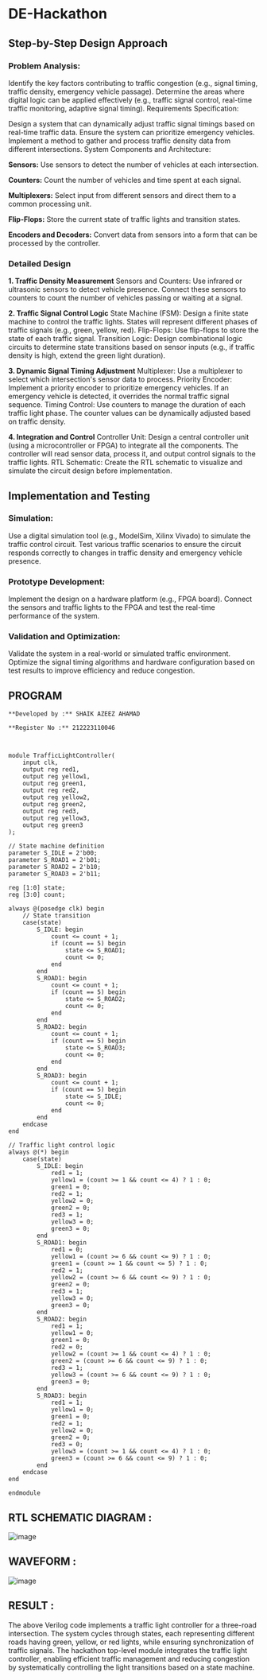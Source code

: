 # DE-Hackathon
## Step-by-Step Design Approach

### Problem Analysis:

Identify the key factors contributing to traffic congestion (e.g., signal timing, traffic density, emergency vehicle passage).
Determine the areas where digital logic can be applied effectively (e.g., traffic signal control, real-time traffic monitoring, adaptive signal timing).
Requirements Specification:

Design a system that can dynamically adjust traffic signal timings based on real-time traffic data.
Ensure the system can prioritize emergency vehicles.
Implement a method to gather and process traffic density data from different intersections.
System Components and Architecture:

**Sensors:**  Use sensors to detect the number of vehicles at each intersection.

**Counters:** Count the number of vehicles and time spent at each signal.

**Multiplexers:** Select input from different sensors and direct them to a common processing unit.

**Flip-Flops:** Store the current state of traffic lights and transition states.

**Encoders and Decoders:** Convert data from sensors into a form that can be processed by the controller.

### Detailed Design
**1. Traffic Density Measurement**
Sensors and Counters: Use infrared or ultrasonic sensors to detect vehicle presence. Connect these sensors to counters to count the number of vehicles passing or waiting at a signal.

**2. Traffic Signal Control Logic**
State Machine (FSM): Design a finite state machine to control the traffic lights. States will represent different phases of traffic signals (e.g., green, yellow, red).
Flip-Flops: Use flip-flops to store the state of each traffic signal.
Transition Logic: Design combinational logic circuits to determine state transitions based on sensor inputs (e.g., if traffic density is high, extend the green light duration).

**3. Dynamic Signal Timing Adjustment**
Multiplexer: Use a multiplexer to select which intersection's sensor data to process.
Priority Encoder: Implement a priority encoder to prioritize emergency vehicles. If an emergency vehicle is detected, it overrides the normal traffic signal sequence.
Timing Control: Use counters to manage the duration of each traffic light phase. The counter values can be dynamically adjusted based on traffic density.

**4. Integration and Control**
Controller Unit: Design a central controller unit (using a microcontroller or FPGA) to integrate all the components. The controller will read sensor data, process it, and output control signals to the traffic lights.
RTL Schematic: Create the RTL schematic to visualize and simulate the circuit design before implementation.

## Implementation and Testing
### Simulation:

Use a digital simulation tool (e.g., ModelSim, Xilinx Vivado) to simulate the traffic control circuit.
Test various traffic scenarios to ensure the circuit responds correctly to changes in traffic density and emergency vehicle presence.
### Prototype Development:

Implement the design on a hardware platform (e.g., FPGA board).
Connect the sensors and traffic lights to the FPGA and test the real-time performance of the system.
### Validation and Optimization:

Validate the system in a real-world or simulated traffic environment.
Optimize the signal timing algorithms and hardware configuration based on test results to improve efficiency and reduce congestion.

## PROGRAM
```
**Developed by :** SHAIK AZEEZ AHAMAD

**Register No :** 212223110046



module TrafficLightController(
    input clk,
    output reg red1,
    output reg yellow1,
    output reg green1,
    output reg red2,
    output reg yellow2,
    output reg green2,
    output reg red3,
    output reg yellow3,
    output reg green3
);

// State machine definition
parameter S_IDLE = 2'b00;
parameter S_ROAD1 = 2'b01;
parameter S_ROAD2 = 2'b10;
parameter S_ROAD3 = 2'b11;

reg [1:0] state;
reg [3:0] count;

always @(posedge clk) begin
    // State transition
    case(state)
        S_IDLE: begin
            count <= count + 1;
            if (count == 5) begin
                state <= S_ROAD1;
                count <= 0;
            end
        end
        S_ROAD1: begin
            count <= count + 1;
            if (count == 5) begin
                state <= S_ROAD2;
                count <= 0;
            end
        end
        S_ROAD2: begin
            count <= count + 1;
            if (count == 5) begin
                state <= S_ROAD3;
                count <= 0;
            end
        end
        S_ROAD3: begin
            count <= count + 1;
            if (count == 5) begin
                state <= S_IDLE;
                count <= 0;
            end
        end
    endcase
end

// Traffic light control logic
always @(*) begin
    case(state)
        S_IDLE: begin
            red1 = 1;
            yellow1 = (count >= 1 && count <= 4) ? 1 : 0;
            green1 = 0;
            red2 = 1;
            yellow2 = 0;
            green2 = 0;
            red3 = 1;
            yellow3 = 0;
            green3 = 0;
        end
        S_ROAD1: begin
            red1 = 0;
            yellow1 = (count >= 6 && count <= 9) ? 1 : 0;
            green1 = (count >= 1 && count <= 5) ? 1 : 0;
            red2 = 1;
            yellow2 = (count >= 6 && count <= 9) ? 1 : 0;
            green2 = 0;
            red3 = 1;
            yellow3 = 0;
            green3 = 0;
        end
        S_ROAD2: begin
            red1 = 1;
            yellow1 = 0;
            green1 = 0;
            red2 = 0;
            yellow2 = (count >= 1 && count <= 4) ? 1 : 0;
            green2 = (count >= 6 && count <= 9) ? 1 : 0;
            red3 = 1;
            yellow3 = (count >= 6 && count <= 9) ? 1 : 0;
            green3 = 0;
        end
        S_ROAD3: begin
            red1 = 1;
            yellow1 = 0;
            green1 = 0;
            red2 = 1;
            yellow2 = 0;
            green2 = 0;
            red3 = 0;
            yellow3 = (count >= 1 && count <= 4) ? 1 : 0;
            green3 = (count >= 6 && count <= 9) ? 1 : 0;
        end
    endcase
end

endmodule
```
## RTL SCHEMATIC DIAGRAM : 

![image](https://github.com/PuliNagaNeeraj/DE-Hackathon/assets/138849173/9147921c-16c8-4221-a1e3-ed9bc93164e8)

## WAVEFORM :

![image](https://github.com/PuliNagaNeeraj/DE-Hackathon/assets/138849173/418c8ddb-4aaf-4a51-94d7-6071c8684baa)

## RESULT : 
The above Verilog code implements a traffic light controller for a three-road intersection. The system cycles through states, each representing different roads having green, yellow, or red lights, while ensuring synchronization of traffic signals. The hackathon top-level module integrates the traffic light controller, enabling efficient traffic management and reducing congestion by systematically controlling the light transitions based on a state machine.
